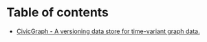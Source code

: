 # Table of contents

* [CivicGraph - A versioning data store for time-variant graph data.](README.md)

